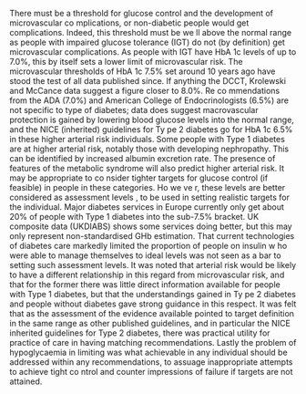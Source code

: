 There must be a threshold for glucose control and the development of microvascular co mplications, or non-diabetic people would get complications. Indeed, this threshold must be we ll above the normal range as people with impaired glucose tolerance (IGT) do not (by definition) get microvascular complications. As people with IGT have HbA 1c levels of up to 7.0%, this by itself sets a lower limit of microvascular risk. The microvascular thresholds of HbA 1c 7.5% set around 10 years ago have stood the test of all data published since. If anything the DCCT, Krolewski and McCance data suggest a figure closer to 8.0%. Re co mmendations from the ADA (7.0%) and American College of Endocrinologists (6.5%) are not specific to type of diabetes; data does suggest macrovascular protection is gained by lowering blood glucose levels into the normal range, and the NICE (inherited) guidelines for Ty pe 2 diabetes go for HbA 1c 6.5% in these higher arterial risk individuals. Some people with Type 1 diabetes are at higher arterial risk, notably those with developing nephropathy. This can be identified by increased albumin excretion rate. The presence of features of the metabolic syndrome will also predict higher arterial risk. It may be appropriate to co nsider tighter targets for glucose control (if feasible) in people in these categories. Ho we ve r, these levels are better considered as assessment levels , to be used in setting realistic targets for the individual. Major diabetes services in Europe currently only get about 20% of people with Type 1 diabetes into the sub-7.5% bracket. UK composite data (UKDIABS) shows some services doing better, but this may only represent non-standardised GHb estimation. That current technologies of diabetes care markedly limited the proportion of people on insulin w ho were able to manage themselves to ideal levels was not seen as a bar to setting such assessment levels. It was noted that arterial risk would be likely to have a different relationship in this regard from microvascular risk, and that for the former there was little direct information available for people with Type 1 diabetes, but that the understandings gained in Ty pe 2 diabetes and people without diabetes gave strong guidance in this respect. It was felt that as the assessment of the evidence available pointed to target definition in the same range as other published guidelines, and in particular the NICE inherited guidelines for Type 2 diabetes, there was practical utility for practice of care in having matching recommendations. Lastly the problem of hypoglycaemia in limiting was what achievable in any individual should be addressed within any recommendations, to assuage inappropriate attempts to achieve tight co ntrol and counter impressions of failure if targets are not attained.